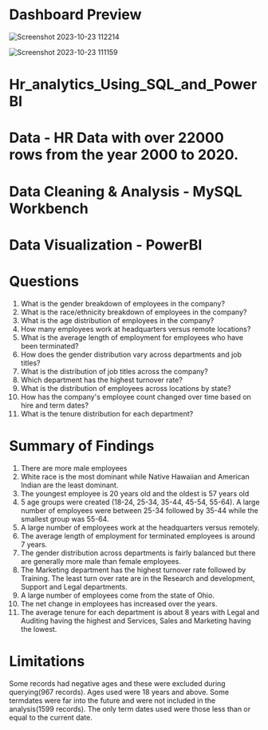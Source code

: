 # Dashboard Preview
![Screenshot 2023-10-23 112214](https://github.com/ipratik35/Hr_analytics_Using_SQL_and_PowerBI/assets/125380171/c84ad117-4a04-49e3-bbb8-906eaa1bf849)

![Screenshot 2023-10-23 111159](https://github.com/ipratik35/Hr_analytics_Using_SQL_and_PowerBI/assets/125380171/bc2b906c-90e0-4936-b458-fcb2f4627c06)

# Hr_analytics_Using_SQL_and_PowerBI
# Data - HR Data with over 22000 rows from the year 2000 to 2020.
# Data Cleaning & Analysis - MySQL Workbench
# Data Visualization - PowerBI

# Questions
1. What is the gender breakdown of employees in the company?
2. What is the race/ethnicity breakdown of employees in the company?
3. What is the age distribution of employees in the company?
4. How many employees work at headquarters versus remote locations?
5. What is the average length of employment for employees who have been terminated?
6. How does the gender distribution vary across departments and job titles?
7. What is the distribution of job titles across the company?
8. Which department has the highest turnover rate?
9. What is the distribution of employees across locations by state?
10. How has the company's employee count changed over time based on hire and term dates?
11. What is the tenure distribution for each department?

# Summary of Findings
1. There are more male employees
2. White race is the most dominant while Native Hawaiian and American Indian are the least dominant.
3. The youngest employee is 20 years old and the oldest is 57 years old
4. 5 age groups were created (18-24, 25-34, 35-44, 45-54, 55-64). A large number of employees were between 25-34 followed by 35-44 while the smallest group was 55-64.
5. A large number of employees work at the headquarters versus remotely.
6. The average length of employment for terminated employees is around 7 years.
7. The gender distribution across departments is fairly balanced but there are generally more male than female employees.
8. The Marketing department has the highest turnover rate followed by Training. The least turn over rate are in the Research and development, Support and Legal departments.
9. A large number of employees come from the state of Ohio.
10. The net change in employees has increased over the years.
11. The average tenure for each department is about 8 years with Legal and Auditing having the highest and Services, Sales and Marketing having the lowest.

# Limitations
Some records had negative ages and these were excluded during querying(967 records). Ages used were 18 years and above.
Some termdates were far into the future and were not included in the analysis(1599 records). The only term dates used were those less than or equal to the current date.
